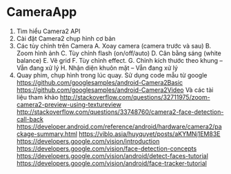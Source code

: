 # CameraApp
1.	Tìm hiểu Camera2 API
2.	Cài đặt Camera2 chụp hình cơ bản
3.	Các tùy chỉnh trên Camera
A.	Xoay camera (camera trước và sau)
B.	Zoom hình ảnh
C.	Tùy chỉnh flash (on/off/auto)
D.	Cân bằng sáng (white balance)
E.  Vẽ grid
F.	Tùy chỉnh effect.
G.	Chỉnh kích thước theo khung – Vẫn đang xử lý
H.	Nhận diện khuôn mặt – Vẫn đang xử lý
4. Quay phim, chụp hình trong lúc quay.
Sử dụng code mẫu từ google 
https://github.com/googlesamples/android-Camera2Basic
https://github.com/googlesamples/android-Camera2Video
Và các tài liệu tham khảo
http://stackoverflow.com/questions/32711975/zoom-camera2-preview-using-textureview
http://stackoverflow.com/questions/33748760/camera2-face-detection-call-back
https://developer.android.com/reference/android/hardware/camera2/package-summary.html
https://viblo.asia/huyquyet/posts/aKYMNj1EM83E
https://developers.google.com/vision/introduction
https://developers.google.com/vision/face-detection-concepts
https://developers.google.com/vision/android/detect-faces-tutorial
https://developers.google.com/vision/android/face-tracker-tutorial



